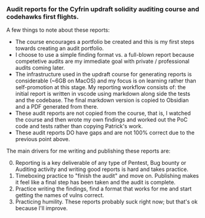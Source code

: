 
### Audit reports for the Cyfrin updraft solidity auditing course and codehawks first flights.

A few things to note about these reports:
- The course encourages a portfolio be created and this is my first steps towards creating an audit portfolio.
- I choose to use a simple finding format vs. a full-blown report because competetive audits are my immediate goal with private / professional audits coming later.
- The infrastructure used in the updraft course for generating reports is considerable (~6GB on MacOS) and my focus is on learning rather than self-promotion at this stage. My reporting workflow consists of: the initial report is written in vscode using markdown along side the tests and the codebase. The final markdown version is copied to Obsidian and a PDF generated from there. 
- These audit reports are not copied from the course, that is, I watched the course and then wrote my own findings and worked out the PoC code and tests rather than copying Patrick's work.
- These audit reports DO have gaps and are not 100% correct due to the previous point above.

The main drivers for me writing and publishing these reports are:  

0. Reporting is a key deliverable of any type of Pentest, Bug bounty or Auditing activity and writing good reports is hard and takes practice.
1. Timeboxing practice to "finish the audit" and move on. Publishing makes it feel like a final step has been taken and the audit is complete.
2. Practice writing the findings, find a format that works for me and start getting the names of vulns correct.
3. Practicing humility. These reports probably suck right now; but that's ok because I'll improve.




